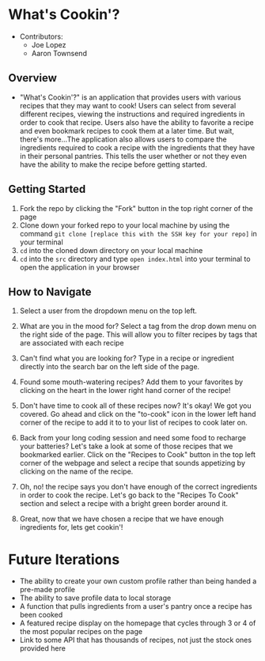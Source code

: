 # What's Cookin'?

- Contributors: 
  - Joe Lopez
  - Aaron Townsend

## Overview

- "What's Cookin'?" is an application that provides users with various recipes that they may want to cook!  Users can select from several different recipes, viewing the instructions and required ingredients in order to cook that recipe.  Users also have the ability to favorite a recipe and even bookmark recipes to cook them at a later time.  But wait, there's more...The application also allows users to compare the ingredients required to cook a recipe with the ingredients that they have in their personal pantries.  This tells the user whether or not they even have the ability to make the recipe before getting started.  

## Getting Started 

1. Fork the repo by clicking the "Fork" button in the top right corner of the page
2. Clone down your forked repo to your local machine by using the command `git clone [replace this with the SSH key for your repo]` in your terminal
3. `cd` into the cloned down directory on your local machine 
4. `cd` into the `src` directory and type `open index.html` into your terminal to open the application in your browser

## How to Navigate

1. Select a user from the dropdown menu on the top left.
    
2. What are you in the mood for?  Select a tag from the drop down menu on the right side of the page.  This will allow you to filter recipes by tags that are associated with each recipe

3. Can't find what you are looking for?  Type in a recipe or ingredient directly into the search bar on the left side of the page.  

4. Found some mouth-watering recipes?  Add them to your favorites by clicking on the heart in the lower right hand corner of the recipe!  

5. Don't have time to cook all of these recipes now?  It's okay!  We got you covered.  Go ahead and click on the "to-cook" icon in the lower left hand corner of the recipe to add it to to your list of recipes to cook later on.  

6. Back from your long coding session and need some food to recharge your batteries?  Let's take a look at some of those recipes that we bookmarked earlier.  Click on the "Recipes to Cook" button in the top left corner of the webpage and select a recipe that sounds appetizing by clicking on the name of the recipe.  

7. Oh, no! the recipe says you don't have enough of the correct ingredients in order to cook the recipe.  Let's go back to the "Recipes To Cook" section and select a recipe with a bright green border around it.  

8.  Great, now that we have chosen a recipe that we have enough ingredients for, lets get cookin'! 


# Future Iterations

- The ability to create your own custom profile rather than being handed a pre-made profile
- The ability to save profile data to local storage
- A function that pulls ingredients from a user's pantry once a recipe has been cooked
- A featured recipe display on the homepage that cycles through 3 or 4 of the most popular recipes on the page
- Link to some API that has thousands of recipes, not just the stock ones provided here
